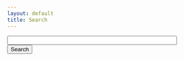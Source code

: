```yaml
---
layout: default
title: Search
---
```


<form>
  <div>
    <input type="text">
    <input type="submit" value="Search">
  </div>
</form>

<style>
/*
First, we set the `box-sizing` value as `border-box` so ...
we could easily expand this element to 100% width without worrying about
the `padding` and `border-width` calculation.
*/

form input {box-sizing:border-box}


/*
create the room for the button using `margin`
*/

form > div {
  position:relative;
  margin-right:110px; /* same with `button width` + `button distance from search field` */
}


/*
SEARCH FIELD: the `box-sizing` value for this element already set as `border-box`
and the right margin value also already set with the correct value
to make the room for the button, so now we could safely
expand this element to 100% width!
*/

form input[type="text"] {
  display:block;
  width:100%;
}
</style>
